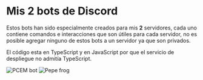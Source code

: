 # Mis 2 bots de Discord

Estos bots han sido especialmente creados para mis **2** servidores, cada uno contiene comandos e interacciones que son útiles para cada servidor, no es posible agregar ninguno de estos bots a un servidor ya que son privados.

El código esta en TypeScript y en JavaScript por que el servicio de despliegue no admitía TypeScript.


![PCEM bot](https://cdn.discordapp.com/avatars/843185929002025030/d36a11ef7227505a295dfe54636cb079.png)
![Pepe frog](https://cdn.discordapp.com/avatars/942860991698436156/0d1591a26308986764444dfae2fc4f2c.png)

